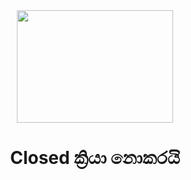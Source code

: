 <div align="center">
  <img src="https://telegra.ph/file/2bb57436da84b7f02fff.jpg?compress=1&resize=400x300" width="250" height="180">
  <h1>Closed ක්‍රියා නොකරයි</h1>
</div>

